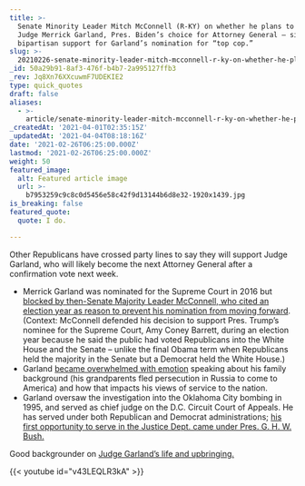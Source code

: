 ```yaml
---
title: >-
  Senate Minority Leader Mitch McConnell (R-KY) on whether he plans to support
  Judge Merrick Garland, Pres. Biden’s choice for Attorney General – signaling
  bipartisan support for Garland’s nomination for “top cop.”
slug: >-
  20210226-senate-minority-leader-mitch-mcconnell-r-ky-on-whether-he-plans-to-support-judge-merrick
_id: 50a29b91-8af3-476f-b4b7-2a995127ffb3
_rev: Jq8Xn76XXcuwmF7UDEKIE2
type: quick_quotes
draft: false
aliases:
  - >-
    article/senate-minority-leader-mitch-mcconnell-r-ky-on-whether-he-plans-to-support-judge-merrick-garland-pres-bidens-choice-for-attorney-general-signaling-bipartisan-support-for-garlands-nomination/
_createdAt: '2021-04-01T02:35:15Z'
_updatedAt: '2021-04-04T08:18:16Z'
date: '2021-02-26T06:25:00.000Z'
lastmod: '2021-02-26T06:25:00.000Z'
weight: 50
featured_image:
  alt: Featured article image
  url: >-
    b7953259c9c8c0d5456e58c42f9d13144b6d8e32-1920x1439.jpg
is_breaking: false
featured_quote:
  quote: I do.

---
```

Other Republicans have crossed party lines to say they will support Judge Garland, who will likely become the next Attorney General after a confirmation vote next week.

* Merrick Garland was nominated for the Supreme Court in 2016 but [blocked by then-Senate Majority Leader McConnell, who cited an election year as reason to prevent his nomination from moving forward](https://www.politico.com/news/2021/02/23/mcconnell-merrick-garland-attorney-general-471177). (Context: McConnell defended his decision to support Pres. Trump’s nominee for the Supreme Court, Amy Coney Barrett, during an election year because he said the public had voted Republicans into the White House and the Senate – unlike the final Obama term when Republicans held the majority in the Senate but a Democrat held the White House.)
* Garland [became overwhelmed with emotion](https://www.cnn.com/videos/politics/2021/02/22/merrick-garland-emotional-family-story-obligation-vpx.cnn) speaking about his family background (his grandparents fled persecution in Russia to come to America) and how that impacts his views of service to the nation.
* Garland oversaw the investigation into the Oklahoma City bombing in 1995, and served as chief judge on the D.C. Circuit Court of Appeals. He has served under both Republican and Democrat administrations; [his first opportunity to serve in the Justice Dept. came under Pres. G. H. W. Bush.](https://obamawhitehouse.archives.gov/the-press-office/2016/03/16/background-judge-merrick-garland)

Good backgrounder on [Judge Garland’s life and upbringing.](https://www.timesofisrael.com/inside-the-jewish-life-of-supreme-court-nominee-merrick-garland/)



{{< youtube id="v43LEQLR3kA" >}}